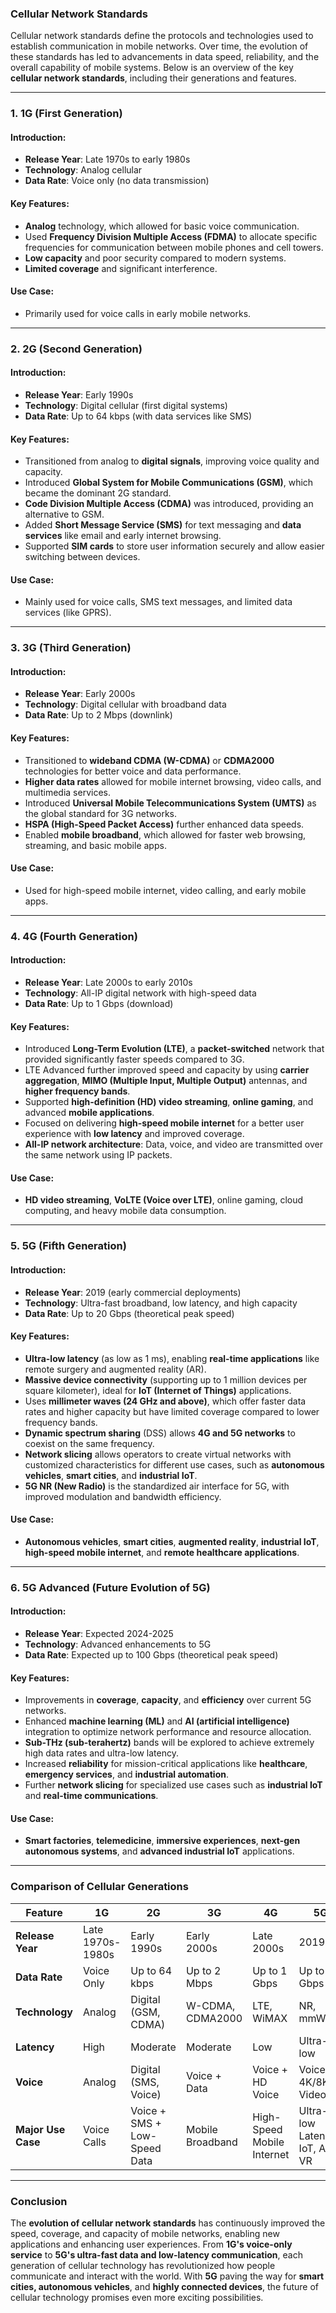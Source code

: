 ### **Cellular Network Standards**

Cellular network standards define the protocols and technologies used to establish communication in mobile networks. Over time, the evolution of these standards has led to advancements in data speed, reliability, and the overall capability of mobile systems. Below is an overview of the key **cellular network standards**, including their generations and features.

---

### **1. 1G (First Generation)**

#### **Introduction:**
- **Release Year**: Late 1970s to early 1980s
- **Technology**: Analog cellular
- **Data Rate**: Voice only (no data transmission)

#### **Key Features:**
- **Analog** technology, which allowed for basic voice communication.
- Used **Frequency Division Multiple Access (FDMA)** to allocate specific frequencies for communication between mobile phones and cell towers.
- **Low capacity** and poor security compared to modern systems.
- **Limited coverage** and significant interference.

#### **Use Case:**
- Primarily used for voice calls in early mobile networks.

---

### **2. 2G (Second Generation)**

#### **Introduction:**
- **Release Year**: Early 1990s
- **Technology**: Digital cellular (first digital systems)
- **Data Rate**: Up to 64 kbps (with data services like SMS)

#### **Key Features:**
- Transitioned from analog to **digital signals**, improving voice quality and capacity.
- Introduced **Global System for Mobile Communications (GSM)**, which became the dominant 2G standard.
- **Code Division Multiple Access (CDMA)** was introduced, providing an alternative to GSM.
- Added **Short Message Service (SMS)** for text messaging and **data services** like email and early internet browsing.
- Supported **SIM cards** to store user information securely and allow easier switching between devices.

#### **Use Case:**
- Mainly used for voice calls, SMS text messages, and limited data services (like GPRS).

---

### **3. 3G (Third Generation)**

#### **Introduction:**
- **Release Year**: Early 2000s
- **Technology**: Digital cellular with broadband data
- **Data Rate**: Up to 2 Mbps (downlink)

#### **Key Features:**
- Transitioned to **wideband CDMA (W-CDMA)** or **CDMA2000** technologies for better voice and data performance.
- **Higher data rates** allowed for mobile internet browsing, video calls, and multimedia services.
- Introduced **Universal Mobile Telecommunications System (UMTS)** as the global standard for 3G networks.
- **HSPA (High-Speed Packet Access)** further enhanced data speeds.
- Enabled **mobile broadband**, which allowed for faster web browsing, streaming, and basic mobile apps.

#### **Use Case:**
- Used for high-speed mobile internet, video calling, and early mobile apps.

---

### **4. 4G (Fourth Generation)**

#### **Introduction:**
- **Release Year**: Late 2000s to early 2010s
- **Technology**: All-IP digital network with high-speed data
- **Data Rate**: Up to 1 Gbps (download)

#### **Key Features:**
- Introduced **Long-Term Evolution (LTE)**, a **packet-switched** network that provided significantly faster speeds compared to 3G.
- LTE Advanced further improved speed and capacity by using **carrier aggregation**, **MIMO (Multiple Input, Multiple Output)** antennas, and **higher frequency bands**.
- Supported **high-definition (HD) video streaming**, **online gaming**, and advanced **mobile applications**.
- Focused on delivering **high-speed mobile internet** for a better user experience with **low latency** and improved coverage.
- **All-IP network architecture**: Data, voice, and video are transmitted over the same network using IP packets.

#### **Use Case:**
- **HD video streaming**, **VoLTE (Voice over LTE)**, online gaming, cloud computing, and heavy mobile data consumption.

---

### **5. 5G (Fifth Generation)**

#### **Introduction:**
- **Release Year**: 2019 (early commercial deployments)
- **Technology**: Ultra-fast broadband, low latency, and high capacity
- **Data Rate**: Up to 20 Gbps (theoretical peak speed)

#### **Key Features:**
- **Ultra-low latency** (as low as 1 ms), enabling **real-time applications** like remote surgery and augmented reality (AR).
- **Massive device connectivity** (supporting up to 1 million devices per square kilometer), ideal for **IoT (Internet of Things)** applications.
- Uses **millimeter waves (24 GHz and above)**, which offer faster data rates and higher capacity but have limited coverage compared to lower frequency bands.
- **Dynamic spectrum sharing** (DSS) allows **4G and 5G networks** to coexist on the same frequency.
- **Network slicing** allows operators to create virtual networks with customized characteristics for different use cases, such as **autonomous vehicles**, **smart cities**, and **industrial IoT**.
- **5G NR (New Radio)** is the standardized air interface for 5G, with improved modulation and bandwidth efficiency.

#### **Use Case:**
- **Autonomous vehicles**, **smart cities**, **augmented reality**, **industrial IoT**, **high-speed mobile internet**, and **remote healthcare applications**.

---

### **6. 5G Advanced (Future Evolution of 5G)**

#### **Introduction:**
- **Release Year**: Expected 2024-2025
- **Technology**: Advanced enhancements to 5G
- **Data Rate**: Expected up to 100 Gbps (theoretical peak speed)

#### **Key Features:**
- Improvements in **coverage**, **capacity**, and **efficiency** over current 5G networks.
- Enhanced **machine learning (ML)** and **AI (artificial intelligence)** integration to optimize network performance and resource allocation.
- **Sub-THz (sub-terahertz)** bands will be explored to achieve extremely high data rates and ultra-low latency.
- Increased **reliability** for mission-critical applications like **healthcare**, **emergency services**, and **industrial automation**.
- Further **network slicing** for specialized use cases such as **industrial IoT** and **real-time communications**.

#### **Use Case:**
- **Smart factories**, **telemedicine**, **immersive experiences**, **next-gen autonomous systems**, and **advanced industrial IoT** applications.

---

### **Comparison of Cellular Generations**

| **Feature**           | **1G**            | **2G**            | **3G**            | **4G**            | **5G**            |
|-----------------------|-------------------|-------------------|-------------------|-------------------|-------------------|
| **Release Year**       | Late 1970s-1980s  | Early 1990s       | Early 2000s       | Late 2000s        | 2019             |
| **Data Rate**          | Voice Only        | Up to 64 kbps     | Up to 2 Mbps      | Up to 1 Gbps      | Up to 20 Gbps     |
| **Technology**         | Analog            | Digital (GSM, CDMA) | W-CDMA, CDMA2000 | LTE, WiMAX        | NR, mmWave        |
| **Latency**            | High              | Moderate          | Moderate          | Low               | Ultra-low        |
| **Voice**              | Analog            | Digital (SMS, Voice) | Voice + Data     | Voice + HD Voice | Voice + 4K/8K Video |
| **Major Use Case**     | Voice Calls       | Voice + SMS + Low-Speed Data | Mobile Broadband | High-Speed Mobile Internet | Ultra-low Latency, IoT, AR, VR |

---

### **Conclusion**

The **evolution of cellular network standards** has continuously improved the speed, coverage, and capacity of mobile networks, enabling new applications and enhancing user experiences. From **1G's voice-only service** to **5G's ultra-fast data and low-latency communication**, each generation of cellular technology has revolutionized how people communicate and interact with the world. With **5G** paving the way for **smart cities, autonomous vehicles**, and **highly connected devices**, the future of cellular technology promises even more exciting possibilities.
